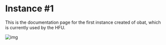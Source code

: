 # Instance \#1

This is the documentation page for the first instance created of obat, which is
currently used by the HFU.

![img](./instance_1.jpg)
